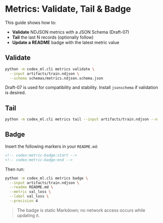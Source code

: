 # Metrics: Validate, Tail & Badge

This guide shows how to:

- **Validate** NDJSON metrics with a JSON Schema (Draft-07)
- **Tail** the last N records (optionally follow)
- **Update a README** badge with the latest metric value

## Validate

```bash
python -m codex_ml.cli metrics validate \
  --input artifacts/train.ndjson \
  --schema schemas/metrics.ndjson.schema.json
```

Draft-07 is used for compatibility and stability. Install `jsonschema` if validation is desired.

## Tail
```bash
python -m codex_ml.cli metrics tail --input artifacts/train.ndjson --n 20 --follow
```

## Badge
Insert the following markers in your `README.md`:
```md
<!-- codex:metric-badge:start -->
<!-- codex:metric-badge:end -->
```
Then run:
```bash
python -m codex_ml.cli metrics badge \
  --input artifacts/train.ndjson \
  --readme README.md \
  --metric val_loss \
  --label val_loss \
  --precision 4
```

> The badge is static Markdown; no network access occurs while updating it.
